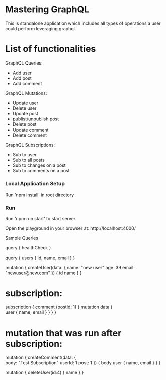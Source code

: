 # Mastering GraphQL
This is standalone application which includes all types of operations a user could perform leveraging graphql.

# List of functionalities
GraphQL Queries: 
- Add user
- Add post
- Add comment

GraphQL Mutations:
- Update user
- Delete user
- Update post
- publist/unpublish post
- Delete post
- Update comment
- Delete comment

GraphQL Subscriptions:
- Sub to user
- Sub to all posts
- Sub to changes on a post
- Sub to comments on a post

### Local Application Setup

Run 'npm install' in root directory

### Run

Run 'npm run start' to start server

Open the playground in your browser at: http://localhost:4000/

Sample Queries

query {
  healthCheck
}

query {
  users {
    id,
    name,
    email
  }
}

mutation {
  createUser(data: {
    name: "new user"
    age: 39
    email: "newuser@new.com"
  }) {
    id
    name
  }
}

# subscription:
subscription {
  comment (postId: 1) {
    mutation
    data {      
      user {
        name,
        email
      }
    }
  }
}

# mutation that was run after subscription:
mutation {
  createComment(data: {    
    body: "Test Subscription"
    userId: 1
    post: 1
  }) {
    body
    user {
      name,
      email
    }
  }
}

mutation {
  deleteUser(id:4) {
    name
  }
}

